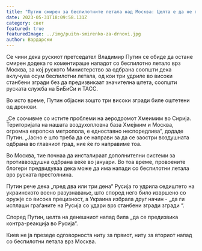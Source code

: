 ```yaml
---
title: "Путин смирен за беспилотните летала над Москва: Целта е да не предизвикаат"
date: 2023-05-31T18:09:58.131Z
category: свет
featured: true
featuredImage: ../img/puitn-smirenko-za-drnovi.jpg
author: Вардарски
---
```

Се чини дека рускиот претседател Владимир Путин се обиде да остане смирен додека го коментираше нападот со беспилотно летало врз Москва, за кој руското Министерство за одбрана соопшти дека вклучува осум беспилотни летала, од кои три удриле во високи станбени згради без да предизвикаат значителна штета, соопшти руската служба на БиБиСи и ТАСС.

Во исто време, Путин објасни зошто три високи згради биле оштетени од дронови.

„Се соочивме со истите проблеми на аеродромот Хмеимим во Сирија. Територијата на нашата воздухопловна база Хмејмим и Москва, огромна европска метропола, е едноставно неспоредлива“, додаде Путин. „Јасно е што треба да се направи за да се заостри воздушната одбрана во главниот град, ние ќе го направиме тоа.

Во Москва, тие почнаа да инсталираат дополнителни системи за противвоздушна одбрана веќе во јануари. Во тоа време, провоените блогери предвидуваа дека може да има напади со беспилотни летала врз руската престолнина.

Путин рече дека „пред два или три дена“ Русија го удрила седиштето на украинското воено разузнавање, што според него било извршено со оружје со висока прецизност, а Украина избрала друг начин - „да ги исплаши граѓаните на Русија со удари врз станбени згради згради “.

Според Путин, целта на денешниот напад била „да се предизвика контра-реакција во Русија“.

Киев не ја презеде одговорноста ниту за првиот, ниту за вториот напад со беспилотни летала врз Москва.